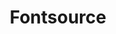 ---
title: Fontsource
site: https://fontsource.org
description: Self-host Open Source fonts in neatly bundled NPM packages.
tags: [develop]
---